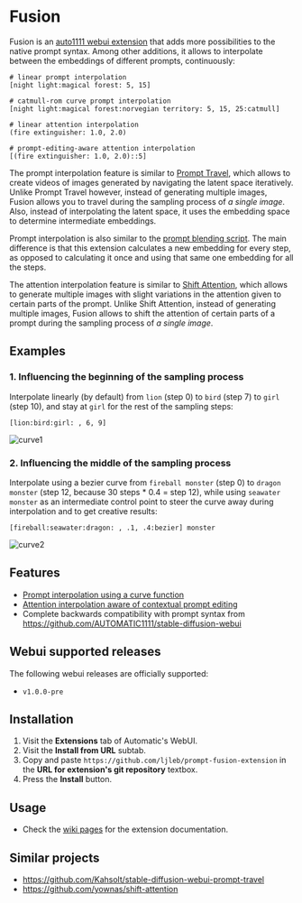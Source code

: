 # Fusion

Fusion is an [auto1111 webui extension](https://github.com/AUTOMATIC1111/stable-diffusion-webui/wiki/Developing-extensions) that adds more possibilities to the native prompt syntax. Among other additions, it allows to interpolate between the embeddings of different prompts, continuously:

```
# linear prompt interpolation
[night light:magical forest: 5, 15]

# catmull-rom curve prompt interpolation
[night light:magical forest:norvegian territory: 5, 15, 25:catmull]

# linear attention interpolation
(fire extinguisher: 1.0, 2.0)

# prompt-editing-aware attention interpolation
[(fire extinguisher: 1.0, 2.0)::5]
```

The prompt interpolation feature is similar to [Prompt Travel](https://github.com/Kahsolt/stable-diffusion-webui-prompt-travel), which allows to create videos of images generated by navigating the latent space iteratively. Unlike Prompt Travel however, instead of generating multiple images, Fusion allows you to travel during the sampling process of *a single image*. Also, instead of interpolating the latent space, it uses the embedding space to determine intermediate embeddings. 

Prompt interpolation is also similar to the [prompt blending script](https://github.com/amotile/stable-diffusion-backend/tree/master/src/process/implementations/automatic1111_scripts). The main difference is that this extension calculates a new embedding for every step, as opposed to calculating it once and using that same one embedding for all the steps. 

The attention interpolation feature is similar to [Shift Attention](https://github.com/yownas/shift-attention), which allows to generate multiple images with slight variations in the attention given to certain parts of the prompt. Unlike Shift Attention, instead of generating multiple images, Fusion allows to shift the attention of certain parts of a prompt during the sampling process of *a single image*.

## Examples

### 1. Influencing the beginning of the sampling process

Interpolate linearly (by default) from `lion` (step 0) to `bird` (step 7) to `girl` (step 10), and stay at `girl` for the rest of the sampling steps:

```
[lion:bird:girl: , 6, 9]
```

![curve1](https://user-images.githubusercontent.com/32277961/214725976-b72bafc6-0c5d-4491-9c95-b73da41da082.gif)

### 2. Influencing the middle of the sampling process

Interpolate using a bezier curve from `fireball monster` (step 0) to `dragon monster` (step 12, because 30 steps * 0.4 = step 12), while using `seawater monster` as an intermediate control point to steer the curve away during interpolation and to get creative results:

```
[fireball:seawater:dragon: , .1, .4:bezier] monster
```

![curve2](https://user-images.githubusercontent.com/32277961/214941229-2dccad78-f856-42bb-ae6b-16b65b273cda.gif)

## Features
- [Prompt interpolation using a curve function](https://github.com/ljleb/prompt-fusion-extension/wiki/Prompt-Interpolation)
- [Attention interpolation aware of contextual prompt editing](https://github.com/ljleb/prompt-fusion-extension/wiki/Attention-Interpolation)
- Complete backwards compatibility with prompt syntax from https://github.com/AUTOMATIC1111/stable-diffusion-webui

## Webui supported releases

The following webui releases are officially supported:
- `v1.0.0-pre`

## Installation
1. Visit the **Extensions** tab of Automatic's WebUI.
2. Visit the **Install from URL** subtab.
3. Copy and paste `https://github.com/ljleb/prompt-fusion-extension` in the **URL for extension's git repository** textbox.
4. Press the **Install** button. 


## Usage
- Check the [wiki pages](https://github.com/ljleb/fusion/wiki) for the extension documentation.

## Similar projects

- https://github.com/Kahsolt/stable-diffusion-webui-prompt-travel
- https://github.com/yownas/shift-attention
